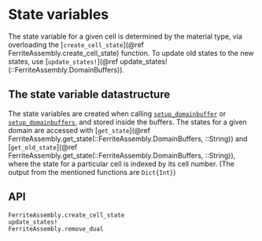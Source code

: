 # State variables
The state variable for a given cell is determined by the material type, via 
overloading the [`create_cell_state`](@ref FerriteAssembly.create_cell_state)
function. To update old states to the new states, use [`update_states!`](@ref update_states!(::FerriteAssembly.DomainBuffers)).

## The state variable datastructure
The state variables are created when calling [`setup_domainbuffer`](@ref)
or [`setup_domainbuffers`](@ref), and stored inside the buffers. 
The states for a given domain are accessed with 
[`get_state`](@ref FerriteAssembly.get_state(::FerriteAssembly.DomainBuffers, ::String)) 
and 
[`get_old_state`](@ref FerriteAssembly.get_state(::FerriteAssembly.DomainBuffers, ::String)), 
where the state for a particular cell is indexed
by its cell number. (The output from the mentioned functions are `Dict{Int}`)

## API
```@docs
FerriteAssembly.create_cell_state
update_states!
FerriteAssembly.remove_dual
```
